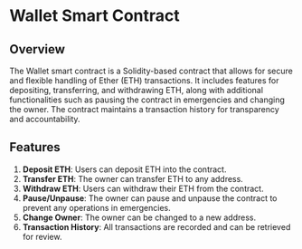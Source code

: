 # Wallet Smart Contract

## Overview
The Wallet smart contract is a Solidity-based contract that allows for secure and flexible handling of Ether (ETH) transactions. It includes features for depositing, transferring, and withdrawing ETH, along with additional functionalities such as pausing the contract in emergencies and changing the owner. The contract maintains a transaction history for transparency and accountability.

## Features
1. **Deposit ETH**: Users can deposit ETH into the contract.
2. **Transfer ETH**: The owner can transfer ETH to any address.
3. **Withdraw ETH**: Users can withdraw their ETH from the contract.
4. **Pause/Unpause**: The owner can pause and unpause the contract to prevent any operations in emergencies.
5. **Change Owner**: The owner can be changed to a new address.
6. **Transaction History**: All transactions are recorded and can be retrieved for review.




